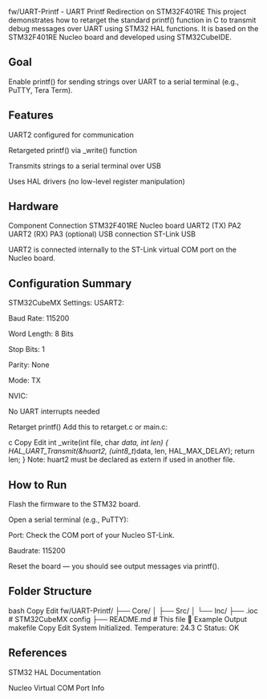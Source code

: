 fw/UART-Printf - UART Printf Redirection on STM32F401RE
This project demonstrates how to retarget the standard printf() function in C to transmit debug messages over UART using STM32 HAL functions. It is based on the STM32F401RE Nucleo board and developed using STM32CubeIDE.

## Goal
Enable printf() for sending strings over UART to a serial terminal (e.g., PuTTY, Tera Term).

## Features
UART2 configured for communication

Retargeted printf() via _write() function

Transmits strings to a serial terminal over USB

Uses HAL drivers (no low-level register manipulation)

## Hardware
Component	Connection
STM32F401RE	Nucleo board
UART2 (TX)	PA2
UART2 (RX)	PA3 (optional)
USB connection	ST-Link USB

UART2 is connected internally to the ST-Link virtual COM port on the Nucleo board.

## Configuration Summary
STM32CubeMX Settings:
USART2:

Baud Rate: 115200

Word Length: 8 Bits

Stop Bits: 1

Parity: None

Mode: TX

NVIC:

No UART interrupts needed

Retarget printf()
Add this to retarget.c or main.c:

c
Copy
Edit
int _write(int file, char *data, int len) {
    HAL_UART_Transmit(&huart2, (uint8_t*)data, len, HAL_MAX_DELAY);
    return len;
}
Note: huart2 must be declared as extern if used in another file.

## How to Run
Flash the firmware to the STM32 board.

Open a serial terminal (e.g., PuTTY):

Port: Check the COM port of your Nucleo ST-Link.

Baudrate: 115200

Reset the board — you should see output messages via printf().

## Folder Structure
bash
Copy
Edit
fw/UART-Printf/
├── Core/
│   ├── Src/
│   └── Inc/
├── .ioc             # STM32CubeMX config
├── README.md        # This file
📎 Example Output
makefile
Copy
Edit
System Initialized.
Temperature: 24.3 C
Status: OK
## References
STM32 HAL Documentation

Nucleo Virtual COM Port Info


